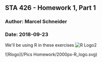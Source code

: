 ## STA 426 - Homework 1, Part 1
### Author:  Marcel Schneider
### Date: 2018-09-23




We'll be using R in these exercises ![R Logo2][R Logo]

![Rlogo](/Pics Homework/2000px-R_logo.svg)




[R Logo]: https://de.wikipedia.org/wiki/R_(Programmiersprache)#/media/File:R_logo.svg
